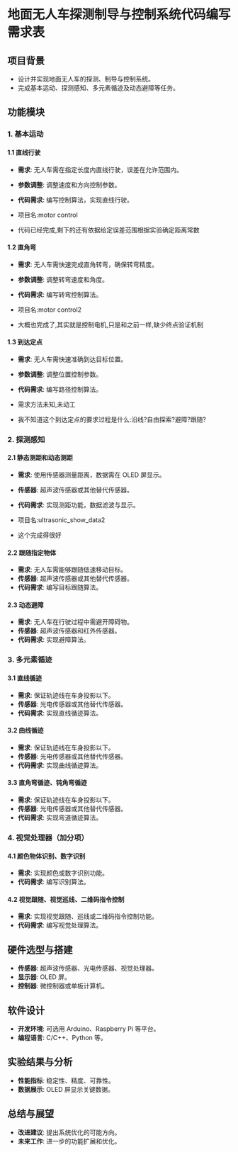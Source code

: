 # 地面无人车探测制导与控制系统代码编写需求表

## 项目背景

- 设计并实现地面无人车的探测、制导与控制系统。
- 完成基本运动、探测感知、多元素循迹及动态避障等任务。

## 功能模块

### 1. 基本运动

#### 1.1 直线行驶

- **需求**: 无人车需在指定长度内直线行驶，误差在允许范围内。
- **参数调整**: 调整速度和方向控制参数。
- **代码需求**: 编写控制算法，实现直线行驶。

- 项目名:motor control
- 代码已经完成,剩下的还有依据给定误差范围根据实验确定距离常数

#### 1.2 直角弯

- **需求**: 无人车需快速完成直角转弯，确保转弯精度。
- **参数调整**: 调整转弯速度和角度。
- **代码需求**: 编写转弯控制算法。

- 项目名:motor control2
- 大概也完成了,其实就是控制电机,只是和之前一样,缺少终点验证机制

#### 1.3 到达定点

- **需求**: 无人车需快速准确到达目标位置。
- **参数调整**: 调整位置控制参数。
- **代码需求**: 编写路径控制算法。

- 需求方法未知,未动工
- 我不知道这个到达定点的要求过程是什么:沿线?自由探索?避障?跟随?

### 2. 探测感知

#### 2.1 静态测距和动态测距

- **需求**: 使用传感器测量距离，数据需在 OLED 屏显示。
- **传感器**: 超声波传感器或其他替代传感器。
- **代码需求**: 实现测距功能，数据滤波与显示。

- 项目名:ultrasonic_show_data2
- 这个完成得很好

#### 2.2 跟随指定物体

- **需求**: 无人车需能够跟随低速移动目标。
- **传感器**: 超声波传感器或其他替代传感器。
- **代码需求**: 编写目标跟随算法。

#### 2.3 动态避障

- **需求**: 无人车在行驶过程中需避开障碍物。
- **传感器**: 超声波传感器和红外传感器。
- **代码需求**: 实现避障算法。

### 3. 多元素循迹

#### 3.1 直线循迹

- **需求**: 保证轨迹线在车身投影以下。
- **传感器**: 光电传感器或其他替代传感器。
- **代码需求**: 实现直线循迹算法。

#### 3.2 曲线循迹

- **需求**: 保证轨迹线在车身投影以下。
- **传感器**: 光电传感器或其他替代传感器。
- **代码需求**: 实现曲线循迹算法。

#### 3.3 直角弯循迹、钝角弯循迹

- **需求**: 保证轨迹线在车身投影以下。
- **传感器**: 光电传感器或其他替代传感器。
- **代码需求**: 实现弯道循迹算法。

### 4. 视觉处理器（加分项）

#### 4.1 颜色物体识别、数字识别

- **需求**: 实现颜色或数字识别功能。
- **代码需求**: 编写识别算法。

#### 4.2 视觉跟随、视觉巡线、二维码指令控制

- **需求**: 实现视觉跟随、巡线或二维码指令控制功能。
- **代码需求**: 编写视觉处理算法。

## 硬件选型与搭建

- **传感器**: 超声波传感器、光电传感器、视觉处理器。
- **显示器**: OLED 屏。
- **控制器**: 微控制器或单板计算机。

## 软件设计

- **开发环境**: 可选用 Arduino、Raspberry Pi 等平台。
- **编程语言**: C/C++、Python 等。

## 实验结果与分析

- **性能指标**: 稳定性、精度、可靠性。
- **数据展示**: OLED 屏显示关键数据。

## 总结与展望

- **改进建议**: 提出系统优化的可能方向。
- **未来工作**: 进一步的功能扩展和优化。
